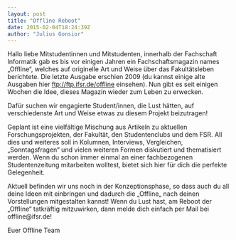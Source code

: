 ```yaml
---
layout: post
title: "Offline Reboot"
date: 2015-02-04T18:24:39Z
author: "Julius Gonsior"
---
```


<p>
Hallo liebe Mitstudentinnen und Mitstudenten,
innerhalb der Fachschaft Informatik gab es bis vor einigen Jahren ein Fachschaftsmagazin names „Offline“, welches auf originelle Art und Weise über das Fakultätsleben berichtete. Die letzte Ausgabe erschien 2009 (du kannst einige alte Ausgaben hier <a href="ftp://ftp.ifsr.de/offline" class="urlextern" title="ftp://ftp.ifsr.de/offline" rel="nofollow">ftp://ftp.ifsr.de/offline</a> einsehen). Nun gibt es seit einigen Wochen die Idee, dieses Magazin wieder zum Leben zu erwecken.
</p>

<p>
Dafür suchen wir engagierte Student/innen, die Lust hätten, auf verschiedenste Art und Weise etwas zu diesem Projekt beizutragen!
</p>

<p>
Geplant ist eine vielfältige Mischung aus Artikeln zu aktuellen Forschungsprojekten, der Fakultät, den Studentenclubs und dem FSR. All dies und weiteres soll in Kolumnen, Interviews, Vergleichen, „Sonntagsfragen“ und vielen weiteren Formen diskutiert und thematisiert werden. Wenn du schon immer einmal an einer fachbezogenen Studentenzeitung mitarbeiten wolltest, bietet sich hier für dich die perfekte Gelegenheit.
</p>

<p>
Aktuell befinden wir uns noch in der Konzeptionsphase, so dass auch du all deine Ideen mit einbringen und dadurch die „Offline„ nach deinen Vorstellungen mitgestalten kannst!
Wenn du Lust hast, am Reboot der „Offline“ tatkräftig mitzuwirken, dann melde dich einfach per Mail bei offline@ifsr.de!
</p>

<p>
Euer Offline Team
</p>
